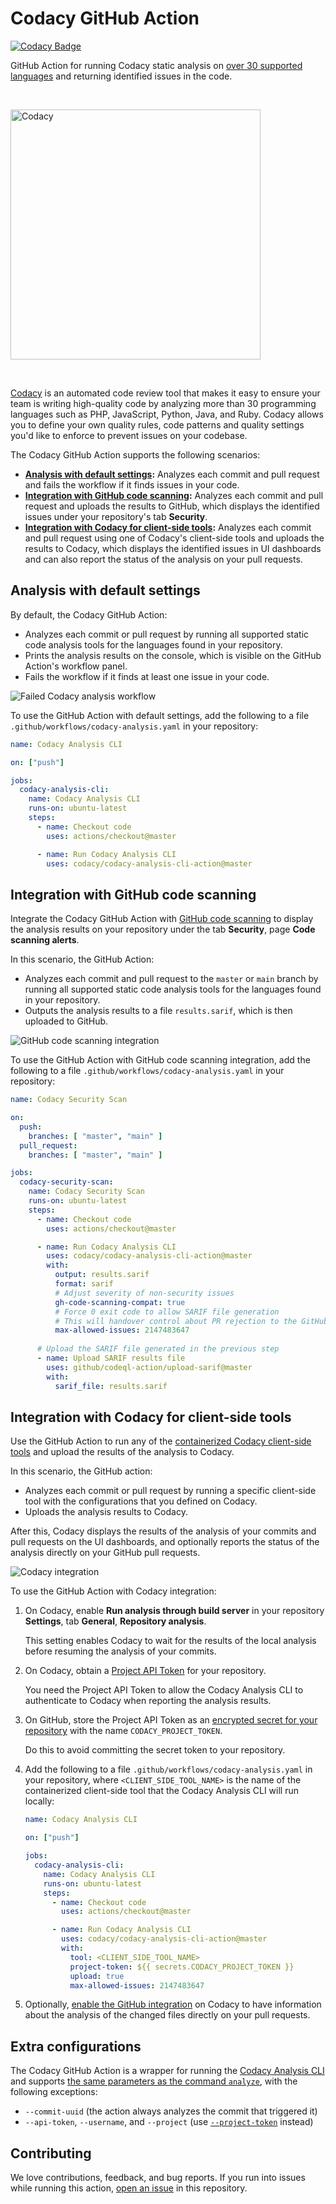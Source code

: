 # Codacy GitHub Action

[![Codacy Badge](https://app.codacy.com/project/badge/Grade/946b78614f154f81b1c9c0514fd9f35c)](https://www.codacy.com/gh/codacy/codacy-analysis-cli-action/dashboard?utm_source=github.com&amp;utm_medium=referral&amp;utm_content=codacy/codacy-analysis-cli-action&amp;utm_campaign=Badge_Grade)

GitHub Action for running Codacy static analysis on [over 30 supported languages](https://docs.codacy.com/getting-started/supported-languages-and-tools/) and returning identified issues in the code.

<br/>

<a href="https://www.codacy.com" target="_blank"><img src="images/codacy-logo.svg" alt="Codacy" width="400"/></a>

<br/>

[Codacy](https://www.codacy.com/) is an automated code review tool that makes it easy to ensure your team is writing high-quality code by analyzing more than 30 programming languages such as PHP, JavaScript, Python, Java, and Ruby. Codacy allows you to define your own quality rules, code patterns and quality settings you'd like to enforce to prevent issues on your codebase.

The Codacy GitHub Action supports the following scenarios:

-   **[Analysis with default settings](#analysis-with-default-settings):** Analyzes each commit and pull request and fails the workflow if it finds issues in your code.
-   **[Integration with GitHub code scanning](#integration-with-github-code-scanning):** Analyzes each commit and pull request and uploads the results to GitHub, which displays the identified issues under your repository's tab **Security**.
-   **[Integration with Codacy for client-side tools](#integration-with-codacy-for-client-side-tools):** Analyzes each commit and pull request using one of Codacy's client-side tools and uploads the results to Codacy, which displays the identified issues in UI dashboards and can also report the status of the analysis on your pull requests.

## Analysis with default settings

By default, the Codacy GitHub Action:

-   Analyzes each commit or pull request by running all supported static code analysis tools for the languages found in your repository.
-   Prints the analysis results on the console, which is visible on the GitHub Action's workflow panel.  
-   Fails the workflow if it finds at least one issue in your code.

![Failed Codacy analysis workflow](images/failed-workflow.png)

To use the GitHub Action with default settings, add the following to a file `.github/workflows/codacy-analysis.yaml` in your repository:

```yaml
name: Codacy Analysis CLI

on: ["push"]

jobs:
  codacy-analysis-cli:
    name: Codacy Analysis CLI
    runs-on: ubuntu-latest
    steps:
      - name: Checkout code
        uses: actions/checkout@master

      - name: Run Codacy Analysis CLI
        uses: codacy/codacy-analysis-cli-action@master
```

## Integration with GitHub code scanning

Integrate the Codacy GitHub Action with [GitHub code scanning](https://docs.github.com/github/finding-security-vulnerabilities-and-errors-in-your-code/about-code-scanning) to display the analysis results on your repository under the tab **Security**, page **Code scanning alerts**.

In this scenario, the GitHub Action:

-   Analyzes each commit and pull request to the `master` or `main` branch by running all supported static code analysis tools for the languages found in your repository.
-   Outputs the analysis results to a file `results.sarif`, which is then uploaded to GitHub.

![GitHub code scanning integration](images/github-code-scanning.png)

To use the GitHub Action with GitHub code scanning integration, add the following to a file `.github/workflows/codacy-analysis.yaml` in your repository:

```yaml
name: Codacy Security Scan

on:
  push:
    branches: [ "master", "main" ]
  pull_request:
    branches: [ "master", "main" ]

jobs:
  codacy-security-scan:
    name: Codacy Security Scan
    runs-on: ubuntu-latest
    steps:
      - name: Checkout code
        uses: actions/checkout@master

      - name: Run Codacy Analysis CLI
        uses: codacy/codacy-analysis-cli-action@master
        with:
          output: results.sarif
          format: sarif
          # Adjust severity of non-security issues
          gh-code-scanning-compat: true
          # Force 0 exit code to allow SARIF file generation
          # This will handover control about PR rejection to the GitHub side
          max-allowed-issues: 2147483647
      
      # Upload the SARIF file generated in the previous step
      - name: Upload SARIF results file
        uses: github/codeql-action/upload-sarif@master
        with:
          sarif_file: results.sarif
```

## Integration with Codacy for client-side tools

Use the GitHub Action to run any of the [containerized Codacy client-side tools](https://docs.codacy.com/related-tools/local-analysis/client-side-tools/) and upload the results of the analysis to Codacy.

In this scenario, the GitHub action:

-   Analyzes each commit or pull request by running a specific client-side tool with the configurations that you defined on Codacy.
-   Uploads the analysis results to Codacy.

After this, Codacy displays the results of the analysis of your commits and pull requests on the UI dashboards, and optionally reports the status of the analysis directly on your GitHub pull requests.

![Codacy integration](images/codacy-analysis-integration.png)

To use the GitHub Action with Codacy integration:

1.  On Codacy, enable **Run analysis through build server** in your repository **Settings**, tab **General**, **Repository analysis**.

    This setting enables Codacy to wait for the results of the local analysis before resuming the analysis of your commits.

2.  On Codacy, obtain a [Project API Token](https://docs.codacy.com/repositories-configure/integrations/project-api/) for your repository.

    You need the Project API Token to allow the Codacy Analysis CLI to authenticate to Codacy when reporting the analysis results.

3.  On GitHub, store the Project API Token as an [encrypted secret for your repository](https://docs.github.com/actions/reference/encrypted-secrets#creating-encrypted-secrets-for-a-repository) with the name `CODACY_PROJECT_TOKEN`.

    Do this to avoid committing the secret token to your repository.

4.  Add the following to a file `.github/workflows/codacy-analysis.yaml` in your repository, where `<CLIENT_SIDE_TOOL_NAME>` is the name of the containerized client-side tool that the Codacy Analysis CLI will run locally:

    ```yaml
    name: Codacy Analysis CLI

    on: ["push"]

    jobs:
      codacy-analysis-cli:
        name: Codacy Analysis CLI
        runs-on: ubuntu-latest
        steps:
          - name: Checkout code
            uses: actions/checkout@master

          - name: Run Codacy Analysis CLI
            uses: codacy/codacy-analysis-cli-action@master
            with:
              tool: <CLIENT_SIDE_TOOL_NAME>
              project-token: ${{ secrets.CODACY_PROJECT_TOKEN }}
              upload: true
              max-allowed-issues: 2147483647
    ```

5.  Optionally, [enable the GitHub integration](https://docs.codacy.com/repositories-configure/integrations/github-integration/) on Codacy to have information about the analysis of the changed files directly on your pull requests.

## Extra configurations

The Codacy GitHub Action is a wrapper for running the [Codacy Analysis CLI](https://github.com/codacy/codacy-analysis-cli) and supports [the same parameters as the command `analyze`](https://github.com/codacy/codacy-analysis-cli#commands-and-configuration), with the following exceptions:

- `--commit-uuid` (the action always analyzes the commit that triggered it)
- `--api-token`, `--username`, and `--project` (use [`--project-token`](https://github.com/codacy/codacy-analysis-cli#project-token) instead)

## Contributing

We love contributions, feedback, and bug reports.
If you run into issues while running this action,
[open an issue](https://github.com/codacy/codacy-analysis-cli-action/issues) in this repository.
